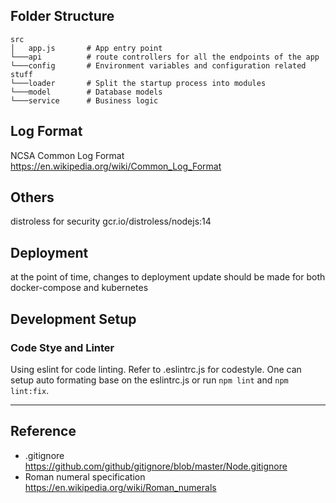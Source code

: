 ## Folder Structure
```
src
│   app.js       # App entry point
└───api          # route controllers for all the endpoints of the app
└───config       # Environment variables and configuration related stuff
└───loader       # Split the startup process into modules
└───model        # Database models
└───service      # Business logic
```

## Log Format
NCSA Common Log Format https://en.wikipedia.org/wiki/Common_Log_Format

## Others
distroless for security
gcr.io/distroless/nodejs:14


## Deployment
at the point of time, changes to deployment update should be made for both docker-compose and kubernetes

## Development Setup
### Code Stye and Linter
Using eslint for code linting. Refer to .eslintrc.js for codestyle.
One can setup auto formating base on the eslintrc.js or run `npm lint` and `npm lint:fix`. 

---
## Reference
- .gitignore https://github.com/github/gitignore/blob/master/Node.gitignore
- Roman numeral specification https://en.wikipedia.org/wiki/Roman_numerals